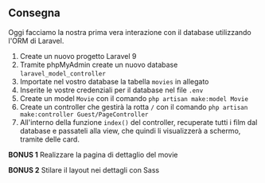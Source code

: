 ## Consegna

Oggi facciamo la nostra prima vera interazione con il database utilizzando l'ORM di Laravel.

1. Create un nuovo progetto Laravel 9
2. Tramite phpMyAdmin create un nuovo database `laravel_model_controller`
3. Importate nel vostro database la tabella `movies` in allegato
4. Inserite le vostre credenziali per il database nel file `.env`
5. Create un model `Movie` con il comando `php artisan make:model Movie`
6. Create un controller che gestirà la rotta `/` con il comando `php artisan make:controller Guest/PageController`
7. All'interno della funzione `index()` del controller, recuperate tutti i film dal database e passateli alla view, che quindi li visualizzerà a schermo, tramite delle card.

**BONUS 1**
Realizzare la pagina di dettaglio del movie

**BONUS 2**
Stilare il layout nei dettagli con Sass
